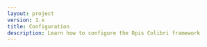 ```yaml
---
layout: project
version: 1.x
title: Configuration
description: Learn how to configure the Opis Colibri framework
---
```

